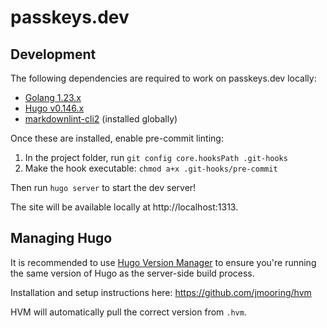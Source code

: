 # passkeys.dev

## Development

The following dependencies are required to work on passkeys.dev locally:

- [Golang 1.23.x](https://go.dev/dl/)
- [Hugo v0.146.x](https://gohugo.io/installation/)
- [markdownlint-cli2](https://github.com/DavidAnson/markdownlint-cli2#install) (installed globally)

Once these are installed, enable pre-commit linting:

1. In the project folder, run `git config core.hooksPath .git-hooks`
2. Make the hook executable: `chmod a+x .git-hooks/pre-commit`

Then run `hugo server` to start the dev server!

The site will be available locally at http://localhost:1313.

## Managing Hugo

It is recommended to use [Hugo Version Manager](https://github.com/jmooring/hvm) to ensure you're running the same version of Hugo as the server-side build process.

Installation and setup instructions here: https://github.com/jmooring/hvm

HVM will automatically pull the correct version from `.hvm`.

